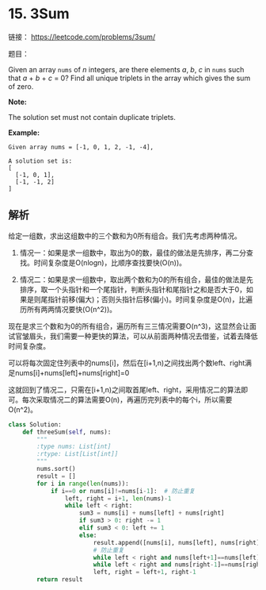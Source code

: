 # 15. 3Sum

链接： https://leetcode.com/problems/3sum/

题目：

Given an array `nums` of *n* integers, are there elements *a*, *b*, *c* in `nums` such that *a* + *b* + *c* = 0? Find all unique triplets in the array which gives the sum of zero.

**Note:**

The solution set must not contain duplicate triplets.

**Example:**

```
Given array nums = [-1, 0, 1, 2, -1, -4],

A solution set is:
[
  [-1, 0, 1],
  [-1, -1, 2]
]
```

##   解析

给定一组数，求出这组数中的三个数和为0所有组合。我们先考虑两种情况。

1. 情况一：如果是求一组数中，取出为0的数，最佳的做法是先排序，再二分查找。时间复杂度是O(nlogn)，比顺序查找要快(O(n))。

2. 情况二：如果是求一组数中，取出两个数和为0的所有组合，最佳的做法是先排序，取一个头指针和一个尾指针，判断头指针和尾指针之和是否大于0，如果是则尾指针前移(偏大)；否则头指针后移(偏小)。时间复杂度是O(n)，比遍历所有两两情况要快(O(n^2))。

现在是求三个数和为0的所有组合，遍历所有三三情况需要O(n^3)，这显然会让面试官皱眉头，我们需要一种更快的算法，可以从前面两种情况去借鉴，试着去降低时间复杂度。

可以将每次固定住列表中的nums[i]，然后在[i+1,n)之间找出两个数left、right满足nums[i]+nums[left]+nums[right]=0

这就回到了情况二，只需在[i+1,n)之间取首尾left、right，采用情况二的算法即可。每次采取情况二的算法需要O(n)，再遍历完列表中的每个i，所以需要O(n^2)。

```python
class Solution:
    def threeSum(self, nums):
        """
        :type nums: List[int]
        :rtype: List[List[int]]
        """
        nums.sort()
        result = []
        for i in range(len(nums)):
            if i==0 or nums[i]!=nums[i-1]:  # 防止重复
                left, right = i+1, len(nums)-1
                while left < right:
                    sum3 = nums[i] + nums[left] + nums[right]
                    if sum3 > 0: right -= 1
                    elif sum3 < 0: left += 1
                    else:
                        result.append([nums[i], nums[left], nums[right]])
                        # 防止重复
                        while left < right and nums[left+1]==nums[left]: left += 1
                        while left < right and nums[right-1]==nums[right]: right -= 1
                        left, right = left+1, right-1
        return result
```

